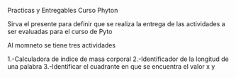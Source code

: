 Practicas y Entregables Curso Phyton

Sirva el presente para definir que se realiza la entrega de las actividades a ser evaluadas para el curso de Pyto

Al momneto se tiene tres actividades

1.-Calculadora de indice de masa corporal 
2.-Identificador de la longitud de una palabra
3.-Identificar el cuadrante en que se encuentra el valor x y
